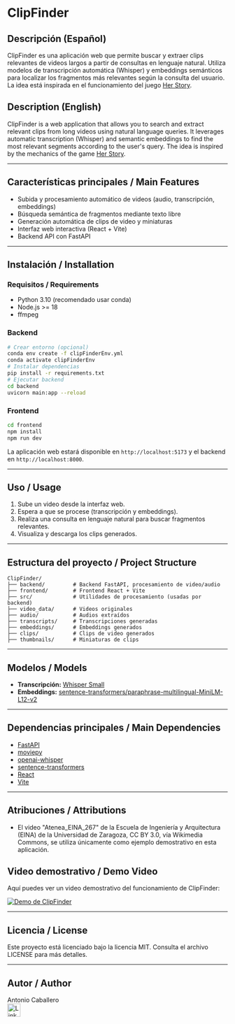 # ClipFinder

## Descripción (Español)
ClipFinder es una aplicación web que permite buscar y extraer clips relevantes de videos largos a partir de consultas en lenguaje natural. Utiliza modelos de transcripción automática (Whisper) y embeddings semánticos para localizar los fragmentos más relevantes según la consulta del usuario. La idea está inspirada en el funcionamiento del juego [Her Story](https://www.herstorygame.com/).

## Description (English)
ClipFinder is a web application that allows you to search and extract relevant clips from long videos using natural language queries. It leverages automatic transcription (Whisper) and semantic embeddings to find the most relevant segments according to the user's query. The idea is inspired by the mechanics of the game [Her Story](https://www.herstorygame.com/).

---

## Características principales / Main Features
- Subida y procesamiento automático de videos (audio, transcripción, embeddings)
- Búsqueda semántica de fragmentos mediante texto libre
- Generación automática de clips de video y miniaturas
- Interfaz web interactiva (React + Vite)
- Backend API con FastAPI

---

## Instalación / Installation

### Requisitos / Requirements
- Python 3.10 (recomendado usar conda)
- Node.js >= 18
- ffmpeg

### Backend
```bash
# Crear entorno (opcional)
conda env create -f clipFinderEnv.yml
conda activate clipFinderEnv
# Instalar dependencias
pip install -r requirements.txt
# Ejecutar backend
cd backend
uvicorn main:app --reload
```

### Frontend
```bash
cd frontend
npm install
npm run dev
```

La aplicación web estará disponible en `http://localhost:5173` y el backend en `http://localhost:8000`.

---

## Uso / Usage
1. Sube un video desde la interfaz web.
2. Espera a que se procese (transcripción y embeddings).
3. Realiza una consulta en lenguaje natural para buscar fragmentos relevantes.
4. Visualiza y descarga los clips generados.

---

## Estructura del proyecto / Project Structure
```
ClipFinder/
├── backend/         # Backend FastAPI, procesamiento de video/audio
├── frontend/        # Frontend React + Vite
├── src/             # Utilidades de procesamiento (usadas por backend)
├── video_data/      # Videos originales
├── audio/           # Audios extraídos
├── transcripts/     # Transcripciones generadas
├── embeddings/      # Embeddings generados
├── clips/           # Clips de video generados
├── thumbnails/      # Miniaturas de clips
```

---

## Modelos / Models
- **Transcripción:** [Whisper Small](https://huggingface.co/openai/whisper-small)
- **Embeddings:** [sentence-transformers/paraphrase-multilingual-MiniLM-L12-v2](https://huggingface.co/sentence-transformers/paraphrase-multilingual-MiniLM-L12-v2)

---

## Dependencias principales / Main Dependencies
- [FastAPI](https://fastapi.tiangolo.com/)
- [moviepy](https://zulko.github.io/moviepy/)
- [openai-whisper](https://github.com/openai/whisper)
- [sentence-transformers](https://www.sbert.net/)
- [React](https://react.dev/)
- [Vite](https://vitejs.dev/)

---

## Atribuciones / Attributions
- El video "Atenea_EINA_267" de la Escuela de Ingeniería y Arquitectura (EINA) de la Universidad de Zaragoza, CC BY 3.0, vía Wikimedia Commons, se utiliza únicamente como ejemplo demostrativo en esta aplicación.


## Video demostrativo / Demo Video

Aquí puedes ver un video demostrativo del funcionamiento de ClipFinder:

<!-- Reemplaza el enlace de YouTube por el tuyo si lo tienes -->
[![Demo de ClipFinder](https://img.youtube.com/vi/VIDEO_ID_HERE/0.jpg)](https://www.youtube.com/watch?v=VIDEO_ID_HERE)

---
## Licencia / License
Este proyecto está licenciado bajo la licencia MIT. Consulta el archivo LICENSE para más detalles.

---

## Autor / Author
Antonio Caballero  
[<img src="https://cdn.jsdelivr.net/gh/devicons/devicon/icons/linkedin/linkedin-original.svg" width="30" alt="LinkedIn"/>](https://www.linkedin.com/in/antoniocaballerocarrasco)
